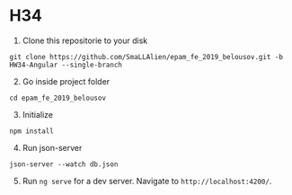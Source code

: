 # H34


1. Clone this repositorie to your disk
```
git clone https://github.com/SmaLLAlien/epam_fe_2019_belousov.git -b HW34-Angular --single-branch
```
2. Go inside project folder
```
cd epam_fe_2019_belousov
```
3. Initialize
```
npm install
```
4. Run json-server
```
json-server --watch db.json
```
5. Run `ng serve` for a dev server. Navigate to `http://localhost:4200/`.
